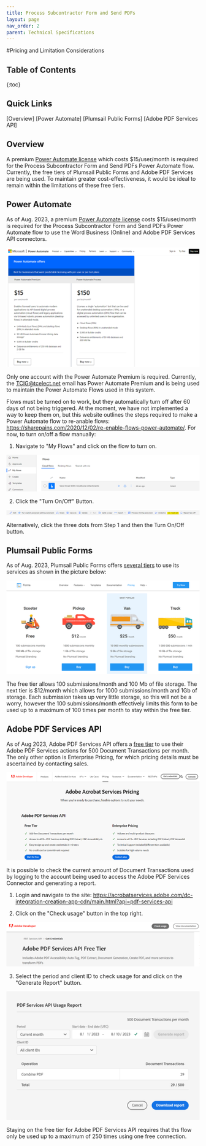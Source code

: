 ```yaml
---
title: Process Subcontractor Form and Send PDFs
layout: page
nav_order: 2
parent: Technical Specifications
---
```


#Pricing and Limitation Considerations

<h2>Table of Contents</h2>
{:toc}

<h2>Quick Links</h2>

[Overview]
[Power Automate]
[Plumsail Public Forms]
[Adobe PDF Services API]

<h2>Overview</h2>

A premium [Power Automate license](https://powerautomate.microsoft.com/en-us/pricing/) which costs $15/user/month is required for the Process Subcontractor Form and Send PDFs Power Automate flow. Currently, the free tiers of Plumsail Public Forms and Adobe PDF Services are being used. To maintain greater cost-effectiveness, it would be ideal to remain within the limitations of these free tiers.

<h2>Power Automate</h2>

As of Aug. 2023, a premium [Power Automate license](https://powerautomate.microsoft.com/en-us/pricing/) costs $15/user/month is required for the Process Subcontractor Form and Send PDFs Power Automate flow to use the Word Business (Online) and Adobe PDF Services API connectors. 

![](/assets/images/powerAutomate/powerAutomatePricing.png)

Only one account with the Power Automate Premium is required. Currently, the TCIG@tcelect.net email has Power Automate Premium and is being used to maintain the Power Automate Flows used in this system.

Flows must be turned on to work, but they automatically turn off after 60 days of not being triggered. At the moment, we have not implemented a way to keep them on, but this website outlines the steps required to make a Power Automate flow to re-anable flows: https://sharepains.com/2020/12/02/re-enable-flows-power-automate/. For now, to turn on/off a flow manually:

1. Navigate to "My Flows" and click on the flow to turn on.

![](/assets/images/powerAutomate/turnOnAFlowStep1.png)

2. Click the "Turn On/Off" Button.

![](/assets/images/powerAutomate/turnOnAFlowStep2.png)

Alternatively, click the three dots from Step 1 and then the Turn On/Off button.

<h2>Plumsail Public Forms</h2>

As of Aug. 2023, Plumsail Public Forms offers [several tiers](https://plumsail.com/forms/store/public-forms/) to use its services as shown in the picture below:

![](/assets/images/plumsail/plumsailFormsPricing.png)

The free tier allows 100 submissions/month and 100 Mb of file storage. The next tier is $12/month which allows for 1000 submissions/month and 1Gb of storage. Each submission takes up very little storage, so this will not be a worry, however the 100 submissions/month effectively limits this form to be used up to a maximum of 100 times per month to stay within the free tier. 

<h2>Adobe PDF Services API</h2>

As of Aug 2023, Adobe PDF Services API offers a [free tier](https://developer.adobe.com/document-services/pricing/main/) to use their Adobe PDF Services actions for 500 Document Transactions per month. The only other option is Enterprise Pricing, for which pricing details must be ascertained by contacting sales.

![](/assets/images/adobeAcrobat/adobePDFServicesAPIPricing.png)

It is possible to check the current amount of Document Transactions used by logging to the account being used to access the Adobe PDF Services Connector and generating a report.

1. Login and navigate to the site: https://acrobatservices.adobe.com/dc-integration-creation-app-cdn/main.html?api=pdf-services-api

2. Click on the "Check usage" button in the top right.

![](/assets/images/adobeAcrobat/checkUsageStep1.png)

3. Select the period and client ID to check usage for and click on the "Generate Report" button.

![](/assets/images/adobeAcrobat/checkUsageStep2.png)

Staying on the free tier for Adobe PDF Services API requires that ths flow only be used up to a maximum of 250 times using one free connection. 
